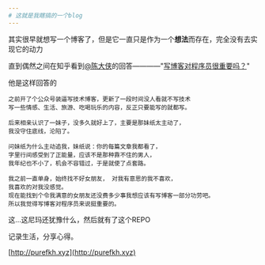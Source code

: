 ```yaml
---
# 这就是我瞎搞的一个blog
---
```

其实很早就想写一个博客了，但是它一直只是作为一个**想法**而存在，完全没有去实现它的动力

直到偶然之间在知乎看到[@陈大侠](https://www.zhihu.com/people/aspwebchh/activities)的回答————"[写博客对程序员很重要吗？](https://www.zhihu.com/question/273631529/answer/369383753)"

他是这样回答的

    之前开了个公众号装逼写技术博客，更新了一段时间没人看就不写技术
    写一些情感、生活、旅游、吃喝玩乐的内容，反正只要能写的就都写。

    后来相亲认识了一妹子，没多久就好上了，主要是那妹纸太主动了，
    我没守住底线，沦陷了。

    问妹纸为什么主动追我，妹纸说：你的每篇文章我都看了，
    字里行间感受到了正能量，应该不是那种靠不住的男人，
    我年纪也不小了，机会不容错过，于是就使了点套路。

    我之前一直单身，始终找不好女朋友， 对我有意思的我不喜欢，
    我喜欢的对我没感觉。
    现在能找到个令我满意的女朋友还没费多少事我想应该有写博客一部分功劳吧。
    所以我觉得写博客对程序员来说挺重要的。

这...这尼玛还犹豫什么，然后就有了这个REPO

记录生活，分享心得。

[http://purefkh.xyz](http://purefkh.xyz)

